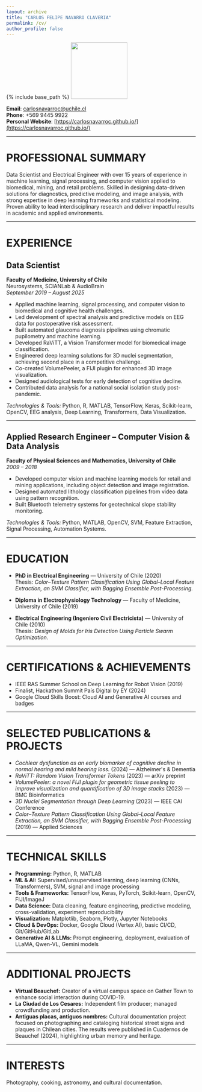 ```yaml
---
layout: archive
title: "CARLOS FELIPE NAVARRO CLAVERIA"
permalink: /cv/
author_profile: false
---
```


{% include base_path %}
<img src="https://carlosnavarroc.github.io/images/profile_2025.jpg" width="150" height="150" />

**Email**: carlosnavarroc@uchile.cl  
**Phone**: +569 9445 9922  
**Personal Website**: [https://carlosnavarroc.github.io/](https://carlosnavarroc.github.io/)

---

# **PROFESSIONAL SUMMARY**

Data Scientist and Electrical Engineer with over 15 years of experience in machine learning, signal processing, and computer vision applied to biomedical, mining, and retail problems. Skilled in designing data-driven solutions for diagnostics, predictive modeling, and image analysis, with strong expertise in deep learning frameworks and statistical modeling. Proven ability to lead interdisciplinary research and deliver impactful results in academic and applied environments.

---

# **EXPERIENCE**

## Data Scientist  
**Faculty of Medicine, University of Chile**  
Neurosystems, SCIANLab & AudioBrain  
*September 2019 – August 2025*  

- Applied machine learning, signal processing, and computer vision to biomedical and cognitive health challenges.  
- Led development of spectral analysis and predictive models on EEG data for postoperative risk assessment.  
- Built automated glaucoma diagnosis pipelines using chromatic pupilometry and machine learning.  
- Developed RaViTT, a Vision Transformer model for biomedical image classification.  
- Engineered deep learning solutions for 3D nuclei segmentation, achieving second place in a competitive challenge.  
- Co-created VolumePeeler, a FIJI plugin for enhanced 3D image visualization.  
- Designed audiological tests for early detection of cognitive decline.  
- Contributed data analysis for a national social isolation study post-pandemic.  

*Technologies & Tools:* Python, R, MATLAB, TensorFlow, Keras, Scikit-learn, OpenCV, EEG analysis, Deep Learning, Transformers, Data Visualization.

---

## Applied Research Engineer – Computer Vision & Data Analysis  
**Faculty of Physical Sciences and Mathematics, University of Chile**  
*2009 – 2018*  

- Developed computer vision and machine learning models for retail and mining applications, including object detection and image registration.  
- Designed automated lithology classification pipelines from video data using pattern recognition.  
- Built Bluetooth telemetry systems for geotechnical slope stability monitoring.  

*Technologies & Tools:* Python, MATLAB, OpenCV, SVM, Feature Extraction, Signal Processing, Automation Systems.

---

# **EDUCATION**

- **PhD in Electrical Engineering** — University of Chile (2020)  
  Thesis: *Color–Texture Pattern Classification Using Global–Local Feature Extraction, an SVM Classifier, with Bagging Ensemble Post-Processing.*  

- **Diploma in Electrophysiology Technology** — Faculty of Medicine, University of Chile (2019)  

- **Electrical Engineering (Ingeniero Civil Electricista)** — University of Chile (2010)  
  Thesis: *Design of Molds for Iris Detection Using Particle Swarm Optimization.*

---

# **CERTIFICATIONS & ACHIEVEMENTS**

- IEEE RAS Summer School on Deep Learning for Robot Vision (2019)  
- Finalist, Hackathon Summit País Digital by EY (2024)  
- Google Cloud Skills Boost: Cloud AI and Generative AI courses and badges

---

# **SELECTED PUBLICATIONS & PROJECTS**

- *Cochlear dysfunction as an early biomarker of cognitive decline in normal hearing and mild hearing loss.* (2024) — Alzheimer's & Dementia
- *RaViTT: Random Vision Transformer Tokens* (2023) — arXiv preprint  
- *VolumePeeler: a novel FIJI plugin for geometric tissue peeling to improve visualization and quantification of 3D image stacks* (2023) — BMC Bioinformatics  
- *3D Nuclei Segmentation through Deep Learning* (2023) — IEEE CAI Conference
- *Color–Texture Pattern Classification Using Global–Local Feature Extraction, an SVM Classifier, with Bagging Ensemble Post-Processing* (2019) —  Applied Sciences

---

# **TECHNICAL SKILLS**

- **Programming:** Python, R, MATLAB  
- **ML & AI:** Supervised/unsupervised learning, deep learning (CNNs, Transformers), SVM, signal and image processing  
- **Tools & Frameworks:** TensorFlow, Keras, PyTorch, Scikit-learn, OpenCV, FIJI/ImageJ  
- **Data Science:** Data cleaning, feature engineering, predictive modeling, cross-validation, experiment reproducibility  
- **Visualization:** Matplotlib, Seaborn, Plotly, Jupyter Notebooks  
- **Cloud & DevOps:** Docker, Google Cloud (Vertex AI), basic CI/CD, Git/GitHub/GitLab  
- **Generative AI & LLMs:** Prompt engineering, deployment, evaluation of LLaMA, Qwen-VL, Gemini models

---


# **ADDITIONAL PROJECTS**

- **Virtual Beauchef:** Creator of a virtual campus space on Gather Town to enhance social interaction during COVID-19.  
- **La Ciudad de Los Cesares:** Independent film producer; managed crowdfunding and production.
- **Antiguas placas, antiguos nombres:** Cultural documentation project focused on photographing and cataloging historical street signs and plaques in Chilean cities. The results were published in Cuadernos de Beauchef (2024), highlighting urban memory and heritage.

---

# **INTERESTS**

Photography, cooking, astronomy, and cultural documentation.


